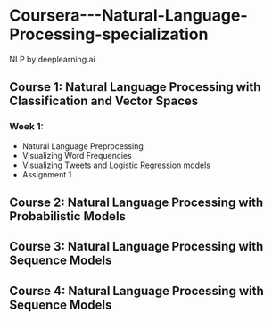 # Coursera---Natural-Language-Processing-specialization
NLP by deeplearning.ai


## Course 1: Natural Language Processing with Classification and Vector Spaces
### Week 1:
- Natural Language Preprocessing
- Visualizing Word Frequencies
- Visualizing Tweets and Logistic Regression models
- Assignment 1

## Course 2: Natural Language Processing with Probabilistic Models

## Course 3: Natural Language Processing with Sequence Models

## Course 4: Natural Language Processing with Sequence Models
